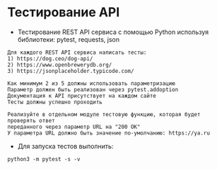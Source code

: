 # Тестирование API

* Тестирование REST API сервиса с помощью Python используя библиотеки:
pytest, requests, json
```
Для каждого REST API сервиса написать тесты: 
1) https://dog.ceo/dog-api/
2) https://www.openbrewerydb.org/
3) https://jsonplaceholder.typicode.com/

Как минимум 2 из 5 должны использовать параметризацию
Параметр должен быть реализован через pytest.addoption
Документация к API присутствует на каждом сайте
Тесты должны успешно проходить
```
```
Реализуйте в отдельном модуле тестовую функцию, которая будет проверять ответ 
переданного через параметр URL на "200 OK"
У параметра URL должно быть значение по-умолчанию: https://ya.ru
```
* Для запуска тестов выполнить:
```
python3 -m pytest -s -v
```